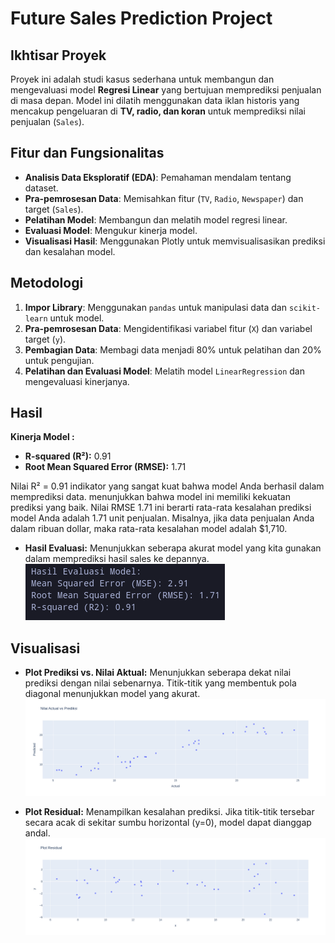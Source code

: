 # Future Sales Prediction Project

## Ikhtisar Proyek

Proyek ini adalah studi kasus sederhana untuk membangun dan mengevaluasi model **Regresi Linear** yang bertujuan memprediksi penjualan di masa depan. Model ini dilatih menggunakan data iklan historis yang mencakup pengeluaran di **TV, radio, dan koran** untuk memprediksi nilai penjualan (`Sales`).

## Fitur dan Fungsionalitas

-   **Analisis Data Eksploratif (EDA)**: Pemahaman mendalam tentang dataset.
-   **Pra-pemrosesan Data**: Memisahkan fitur (`TV`, `Radio`, `Newspaper`) dan target (`Sales`).
-   **Pelatihan Model**: Membangun dan melatih model regresi linear.
-   **Evaluasi Model**: Mengukur kinerja model.
-   **Visualisasi Hasil**: Menggunakan Plotly untuk memvisualisasikan prediksi dan kesalahan model.

## Metodologi

1.  **Impor Library**: Menggunakan `pandas` untuk manipulasi data dan `scikit-learn` untuk model.
2.  **Pra-pemrosesan Data**: Mengidentifikasi variabel fitur (`X`) dan variabel target (`y`).
3.  **Pembagian Data**: Membagi data menjadi 80% untuk pelatihan dan 20% untuk pengujian.
4.  **Pelatihan dan Evaluasi Model**: Melatih model `LinearRegression` dan mengevaluasi kinerjanya.

## Hasil

**Kinerja Model :**

* **R-squared (R²):** 0.91
* **Root Mean Squared Error (RMSE):** 1.71

Nilai R² = 0.91 indikator yang sangat kuat bahwa model Anda berhasil dalam memprediksi data. menunjukkan bahwa model ini memiliki kekuatan prediksi yang baik. Nilai RMSE 1.71 ini berarti rata-rata kesalahan prediksi model Anda adalah 1.71 unit penjualan. Misalnya, jika data penjualan Anda dalam ribuan dollar, maka rata-rata kesalahan model adalah $1,710.

* **Hasil Evaluasi:** Menunjukkan seberapa akurat model yang kita gunakan dalam memprediksi hasil sales ke depannya.
![Hasil evaluasi](https://github.com/ookapratama/ML-Experiments/blob/main/future_sales_prediction/screenshot/score.png)

## Visualisasi

* **Plot Prediksi vs. Nilai Aktual:** Menunjukkan seberapa dekat nilai prediksi dengan nilai sebenarnya. Titik-titik yang membentuk pola diagonal menunjukkan model yang akurat.
![scatter plot](https://github.com/ookapratama/ML-Experiments/blob/main/future_sales_prediction/screenshot/plot_scatter.png)

* **Plot Residual:** Menampilkan kesalahan prediksi. Jika titik-titik tersebar secara acak di sekitar sumbu horizontal (y=0), model dapat dianggap andal.
![scatter residual](https://github.com/ookapratama/ML-Experiments/blob/main/future_sales_prediction/screenshot/plot_residual.png)

